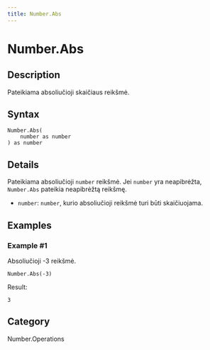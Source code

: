 ```yaml
---
title: Number.Abs
---
```


# Number.Abs


## Description

Pateikiama absoliučioji skaičiaus reikšmė.


## Syntax

```powerquery
Number.Abs(
    number as number
) as number
```


## Details

Pateikiama absoliučioji <code>number</code> reikšmė. Jei <code>number</code> yra neapibrėžta, <code>Number.Abs</code> pateikia neapibrėžtą reikšmę.    <ul>        <li><code>number</code>: <code>number</code>, kurio absoliučioji reikšmė turi būti skaičiuojama.</li>      </ul>


## Examples

### Example #1 
Absoliučioji -3 reikšmė.
```powerquery
Number.Abs(-3)
```

Result: 
```powerquery
3
```




## Category
Number.Operations
